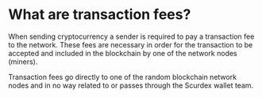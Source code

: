 # What are transaction fees?

When sending cryptocurrency a sender is required to pay a transaction fee to the network. These fees are necessary in order for the transaction to be accepted and included in the blockchain by one of the network nodes (miners).

Transaction fees go directly to one of the random blockchain network nodes and in no way related to or passes through the Scurdex wallet team.

